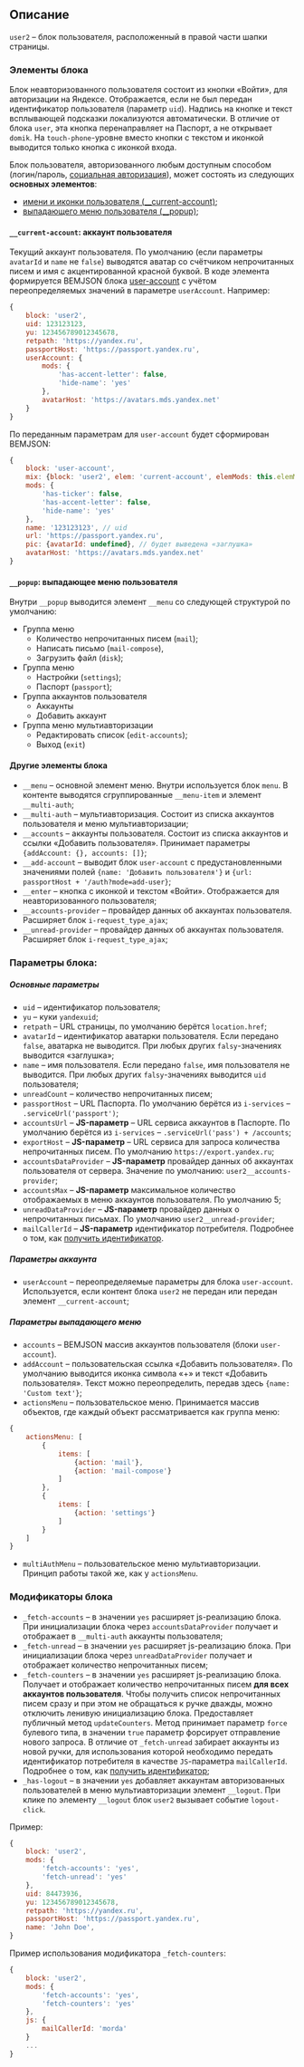 ## Описание
`user2` – блок пользователя, расположенный в правой части шапки страницы.

### Элементы блока
Блок неавторизованного пользователя состоит из кнопки «Войти», для авторизации на Яндексе.
Отображается, если не был передан идентификатор пользователя (параметр `uid`). Надпись на кнопке и текст всплывающей подсказки локализуются автоматически. В отличие от блока `user`, эта кнопка перенаправляет на Паспорт, а не открывает `domik`.
На `touch-phone`-уровне вместо кнопки с текстом и иконкой выводится только кнопка с иконкой входа.

Блок пользователя, авторизованного любым доступным способом (логин/пароль, [социальная авторизация](https://wiki.yandex-team.ru/passport/social/about)), может состоять из следующих **основных элементов**:
* [имени и иконки пользователя (__current-account)](#uaccount);
* [выпадающего меню пользователя (__popup)](#upopup);

<a name="uaccount"></a>
#### `__current-account`: аккаунт пользователя
Текущий аккаунт пользователя.
По умолчанию (если параметры `avatarId` и `name` не `false`) выводятся аватар со счётчиком непрочитанных писем и имя с акцентированной красной буквой.
В коде элемента формируется BEMJSON блока [user-account](../user-account/user-account.ru.md) с учётом переопределяемых значений в параметре `userAccount`. Например:

```javascript
{
    block: 'user2',
    uid: 123123123,
    yu: 123456789012345678,
    retpath: 'https://yandex.ru',
    passportHost: 'https://passport.yandex.ru',
    userAccount: {
        mods: {
            'has-accent-letter': false,
            'hide-name': 'yes'
        },
        avatarHost: 'https://avatars.mds.yandex.net'
    }
}
```
По переданным параметрам для `user-account` будет сформирован BEMJSON:

```javascript
{
    block: 'user-account',
    mix: {block: 'user2', elem: 'current-account', elemMods: this.elemMods},
    mods: {
        'has-ticker': false,
        'has-accent-letter': false,
        'hide-name': 'yes'
    },
    name: '123123123', // uid
    url: 'https://passport.yandex.ru',
    pic: {avatarId: undefined}, // будет выведена «заглушка»
    avatarHost: 'https://avatars.mds.yandex.net'
}
```

<a name="upopup"></a>
#### `__popup`: выпадающее меню пользователя
Внутри `__popup` выводится элемент `__menu` со следующей структурой по умолчанию:
* Группа меню
    * Количество непрочитанных писем (`mail`);
    * Написать письмо (`mail-compose`),
    * Загрузить файл (`disk`);
* Группа меню
    * Настройки (`settings`);
    * Паспорт (`passport`);
* Группа аккаунтов пользователя
    * Аккаунты
    * Добавить аккаунт
* Группа меню мультиавторизации
    * Редактировать список (`edit-accounts`);
    * Выход (`exit`)

#### Другие элементы блока
* `__menu` – основной элемент меню. Внутри используется блок `menu`. В контенте выводятся сгруппированные `__menu-item` и элемент `__multi-auth`;
* `__multi-auth` – мультиавторизация. Состоит из списка аккаунтов пользователя и меню мультиавторизации;
* `__accounts` – аккаунты пользователя. Состоит из списка аккаунтов и ссылки «Добавить пользователя». Принимает параметры `{addAccount: {}, accounts: []}`;
* `__add-account` – выводит блок `user-account` с предустановленными значениями полей `{name: 'Добавить пользователя'}` и `{url: passportHost + '/auth?mode=add-user}`;
* `__enter` – кнопка с иконкой и текстом «Войти». Отображается для неавторизованного пользователя;
* `__accounts-provider` – провайдер данных об аккаунтах пользователя. Расширяет блок `i-request_type_ajax`;
* `__unread-provider` – провайдер данных об аккаунтах пользователя. Расширяет блок `i-request_type_ajax`;

### Параметры блока:
##### Основные параметры
* `uid` – идентификатор пользователя;
* `yu` – куки `yandexuid`;
* `retpath` – URL страницы, по умолчанию берётся `location.href`;
* `avatarId` – идентификатор аватарки пользователя. Если передано `false`, аватарка не выводится. При любых других `falsy`-значениях выводится «заглушка»;
* `name` – имя пользователя. Если передано `false`, имя пользователя не выводится. При любых других `falsy`-значениях выводится `uid` пользователя;
* `unreadCount` – количество непрочитанных писем;
* `passportHost` – URL Паспорта. По умолчанию берётся из `i-services` – `.serviceUrl('passport')`;
* `accountsUrl` – **JS-параметр** – URL сервиса аккаунтов в Паспорте. По умолчанию берётся из `i-services` – `.serviceUrl('pass') + /accounts`;
* `exportHost` – **JS-параметр** – URL сервиса для запроса количества непрочитанных писем. По умолчанию `https://export.yandex.ru`;
* `accountsDataProvider` – **JS-параметр** провайдер данных об аккаунтах пользователя от сервера. Значение по умолчанию: `user2__accounts-provider`;
* `accountsMax` – **JS-параметр** максимальное количество отображаемых в меню аккаунтов пользователя. По умолчанию 5;
* `unreadDataProvider` – **JS-параметр** провайдер данных о непрочитанных письмах. По умолчанию `user2__unread-provider`;
* `mailCallerId` – **JS-параметр** идентификатор потребителя. Подробнее о том, как [получить идентификатор](https://wiki.yandex-team.ru/users/jkennedy/api2/).

##### Параметры аккаунта
* `userAccount` – переопределяемые параметры для блока `user-account`. Используется, если контент блока `user2` не передан или передан элемент `__current-account`;

##### Параметры выпадающего меню
* `accounts` – BEMJSON массив аккаунтов пользователя (блоки `user-account`).
* `addAccount` – пользовательская ссылка «Добавить пользователя». По умолчанию выводится иконка символа «+» и текст «Добавить пользователя». Текст можно переопределить, передав здесь `{name: 'Custom text'}`;
* `actionsMenu` – пользовательское меню. Принимается массив объектов, где каждый объект рассматривается как группа меню:
```javascript
{
    actionsMenu: [
        {
            items: [
                {action: 'mail'},
                {action: 'mail-compose'}
            ]
        },
        {
            items: [
                {action: 'settings'}
            ]
        }
    ]
}
```
* `multiAuthMenu` – пользовательское меню мультиавторизации. Принцип работы такой же, как у `actionsMenu`.

### Модификаторы блока
* `_fetch-accounts` – в значении `yes` расширяет js-реализацию блока. При инициализации блока через `accountsDataProvider` получает и отображает в `__multi-auth` аккаунты пользователя;
* `_fetch-unread` – в значении `yes` расширяет js-реализацию блока. При инициализации блока через `unreadDataProvider` получает и отображает количество непрочитанных писем;
* `_fetch-counters` – в значении `yes` расширяет js-реализацию блока. Получает и отображает количество непрочитанных писем **для всех аккаунтов пользователя**. Чтобы получить список непрочитанных писем сразу и при этом не обращаться к ручке дважды, можно отключить ленивую инициализацию блока.
Предоставляет публичный метод `updateCounters`. Метод принимает параметр `force` булевого типа, в значении `true` параметр форсирует отправление нового запроса.
В отличие от `_fetch-unread` забирает аккаунты из новой ручки, для использования которой необходимо передать идентификатор потребителя в качестве `JS`-параметра `mailCallerId`. Подробнее о том, как [получить идентификатор](https://wiki.yandex-team.ru/users/jkennedy/api2/);
* `_has-logout` – в значении `yes` добавляет аккаунтам авторизованных пользователей в меню мультиавторизации элемент `__logout`. При клике по элементу `__logout` блок `user2` вызывает событие `logout-click`.

Пример:

```javascript
{
    block: 'user2',
    mods: {
        'fetch-accounts': 'yes',
        'fetch-unread': 'yes'
    },
    uid: 84473936,
    yu: 123456789012345678,
    retpath: 'https://yandex.ru',
    passportHost: 'https://passport.yandex.ru',
    name: 'John Doe',
}
```

Пример использования модификатора `_fetch-counters`:

```javascript
{
    block: 'user2',
    mods: {
        'fetch-accounts': 'yes',
        'fetch-counters': 'yes'
    },
    js: {
        mailCallerId: 'morda'
    }
    ...
}
```
